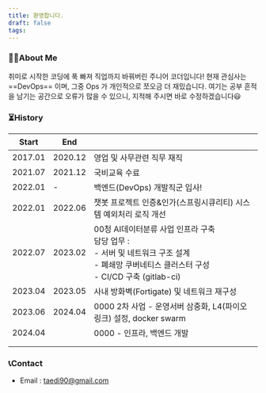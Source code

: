 ```yaml
---
title: 환영합니다.
draft: false
tags:
---
```

### 🙋🏻About Me

취미로 시작한 코딩에 푹 빠져 직업까지 바꿔버린 주니어 코더입니다!
현재 관심사는 ==DevOps== 이며, 그중 Ops 가 개인적으로 쪼오금 더 재밌습니다.
여기는 공부 흔적을 남기는 공간으로 오류가 많을 수 있으니, 지적해 주시면 바로 수정하겠습니다😃

### ⏳History
| Start   | End     | ㅤ                                                                                                          |
| ------- | ------- | ---------------------------------------------------------------------------------------------------------- |
| 2017.01 | 2020.12 | 영업 및 사무관련 직무 재직                                                                                            |
| 2021.07 | 2021.12 | 국비교육 수료                                                                                                    |
| 2022.01 | -       | 백엔드(DevOps) 개발직군 입사!                                                                                       |
| 2022.01 | 2022.06 | 챗봇 프로젝트 인증&인가(스프링시큐리티) 시스템 예외처리 로직 개선                                                                      |
| 2022.07 | 2023.02 | 00청 AI데이터분류 사업 인프라 구축 <br>담당 업무 : <br>- 서버 및 네트워크 구조 설계 <br>- 폐쇄망 쿠버네티스 클러스터 구성 <br>- CI/CD 구축 (gitlab-ci) |
| 2023.04 | 2023.05 | 사내 방화벽(Fortigate) 및 네트워크 재구성                                                                               |
| 2023.06 | 2024.04 | 0000 2차 사업 - 운영서버 삼중화, L4(파이오링크) 설정, docker swarm                                                          |
| 2024.04 |         | 0000 - 인프라, 백엔드 개발                                                                                         |
|         |         |                                                                                                            |
|         |         |                                                                                                            |

### 📞Contact
- Email : taedi90@gmail.com